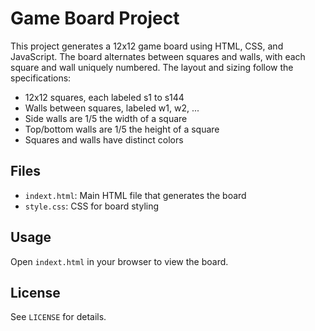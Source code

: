 # Game Board Project

This project generates a 12x12 game board using HTML, CSS, and JavaScript. The board alternates between squares and walls, with each square and wall uniquely numbered. The layout and sizing follow the specifications:

- 12x12 squares, each labeled s1 to s144
- Walls between squares, labeled w1, w2, ...
- Side walls are 1/5 the width of a square
- Top/bottom walls are 1/5 the height of a square
- Squares and walls have distinct colors

## Files
- `indext.html`: Main HTML file that generates the board
- `style.css`: CSS for board styling

## Usage
Open `indext.html` in your browser to view the board.

## License
See `LICENSE` for details.
